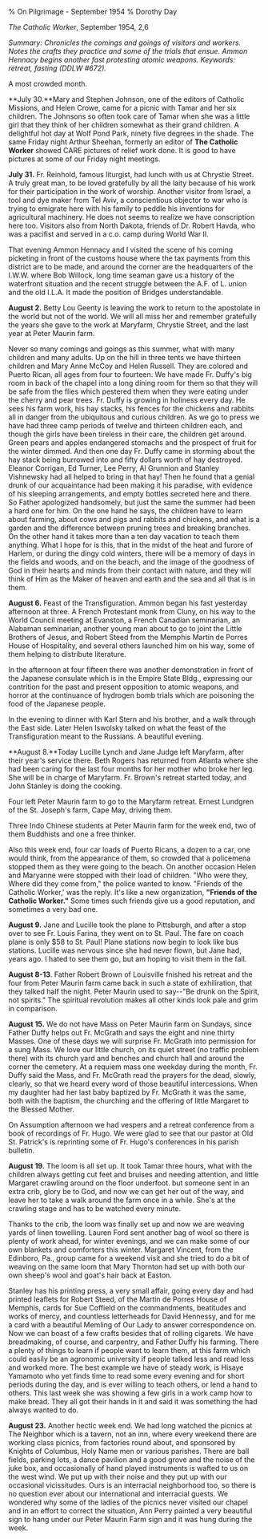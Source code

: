 % On Pilgrimage - September 1954
% Dorothy Day

*The Catholic Worker*, September 1954, 2,6

*Summary: Chronicles the comings and goings of visitors and workers.
Notes the crafts they practice and some of the trials that ensue. Ammon
Hennacy begins another fast protesting atomic weapons. Keywords:
retreat, fasting (DDLW \#672).*

A most crowded month.

**July 30.**Mary and Stephen Johnson, one of the editors of Catholic
Missions, and Helen Crowe, came for a picnic with Tamar and her six
children. The Johnsons so often took care of Tamar when she was a little
girl that they think of her children somewhat as their grand children. A
delightful hot day at Wolf Pond Park, ninety five degrees in the shade.
The same Friday night Arthur Sheehan, formerly an editor of **The
Catholic Worker** showed CARE pictures of relief work done. It is good
to have pictures at some of our Friday night meetings.

**July 31.** Fr. Reinhold, famous liturgist, had lunch with us at
Chrystie Street. A truly great man, to be loved gratefully by all the
laity because of his work for their participation in the work of
worship. Another visitor from Israel, a tool and dye maker from Tel
Aviv, a conscientious objector to war who is trying to emigrate here
with his family to peddle his inventions for agricultural machinery. He
does not seems to realize we have conscription here too. Visitors also
from North Dakota, friends of Dr. Robert Havda, who was a pacifist and
served in a c.o. camp during World War II.

That evening Ammon Hennacy and I visited the scene of his coming
picketing in front of the customs house where the tax payments from this
district are to be made, and around the corner are the headquarters of
the I.W.W. where Bob Willock, long time seaman gave us a history of the
waterfront situation and the recent struggle between the A.F. of L.
union and the old I.L.A. It made the position of Bridges understandable.

**August 2.** Betty Lou Geenty is leaving the work to return to the
apostolate in the world but not of the world. We will all miss her and
remember gratefully the years she gave to the work at Maryfarm, Chrystie
Street, and the last year at Peter Maurin farm.

Never so many comings and goings as this summer, what with many children
and many adults. Up on the hill in three tents we have thirteen children
and Mary Anne McCoy and Helen Russell. They are colored and Puerto
Rican, all ages from four to fourteen. We have made Fr. Duffy's big room
in back of the chapel into a long dining room for them so that they will
be safe from the flies which pestered them when they were eating under
the cherry and pear trees. Fr. Duffy is growing in holiness every day.
He sees his farm work, his hay stacks, his fences for the chickens and
rabbits all in danger from the ubiquitous and curious children. As we go
to press we have had three camp periods of twelve and thirteen children
each, and though the girls have been tireless in their care, the
children get around. Green pears and apples endangered stomachs and the
prospect of fruit for the winter dimmed. And then one day Fr. Duffy came
in storming about the hay stack being burrowed into and fifty dollars
worth of hay destroyed. Eleanor Corrigan, Ed Turner, Lee Perry, Al
Grunnion and Stanley Vishnewsky had all helped to bring in that hay!
Then he found that a genial drunk of our acquaintance had been making it
his paradise, with evidence of his sleeping arrangements, and empty
bottles secreted here and there. So Father apologized handsomely, but
just the same the summer had been a hard one for him. On the one hand he
says, the children have to learn about farming, about cows and pigs and
rabbits and chickens, and what is a garden and the difference between
pruning trees and breaking branches. On the other hand it takes more
than a ten day vacation to teach them anything. What I hope for is this,
that in the midst of the heat and furore of Harlem, or during the dingy
cold winters, there will be a memory of days in the fields and woods,
and on the beach, and the image of the goodness of God in their hearts
and minds from their contact with nature, and they will think of Him as
the Maker of heaven and earth and the sea and all that is in them.

**August 6.** Feast of the Transfiguration. Ammon began his fast
yesterday afternoon at three. A French Protestant monk from Cluny, on
his way to the World Council meeting at Evanston, a French Canadian
seminarian, an Alabaman seminarian, another young man about to go to
joint the Little Brothers of Jesus, and Robert Steed from the Memphis
Martin de Porres House of Hospitality, and several others launched him
on his way, some of them helping to distribute literature.

In the afternoon at four fifteen there was another demonstration in
front of the Japanese consulate which is in the Empire State Bldg.,
expressing our contrition for the past and present opposition to atomic
weapons, and horror at the continuance of hydrogen bomb trials which are
poisoning the food of the Japanese people.

In the evening to dinner with Karl Stern and his brother, and a walk
through the East side. Later Helen Iswolsky talked on what the feast of
the Transfiguration meant to the Russians. A beautiful evening.

**August 8.**Today Lucille Lynch and Jane Judge left Maryfarm, after
their year's service there. Beth Rogers has returned from Atlanta where
she had been caring for the last four months for her mother who broke
her leg. She will be in charge of Maryfarm. Fr. Brown's retreat started
today, and John Stanley is doing the cooking.

Four left Peter Maurin farm to go to the Maryfarm retreat. Ernest
Lundgren of the St. Joseph's farm, Cape May, driving them.

Three Indo Chinese students at Peter Maurin farm for the week end, two
of them Buddhists and one a free thinker.

Also this week end, four car loads of Puerto Ricans, a dozen to a car,
one would think, from the appearance of them, so crowded that a
policemena stopped them as they were going to the beach. On another
occasion Helen and Maryanne were stopped with their load of children.
"Who were they, Where did they come from," the police wanted to know.
"Friends of the Catholic Worker,' was the reply. It's like a new
organization, **"Friends of the Catholic Worker."** Some times such
friends give us a good reputation, and sometimes a very bad one.

**August 9.** Jane and Lucille took the plane to Pittsburgh, and after a
stop over to see Fr. Louis Farina, they went on to St. Paul. The fare on
coach plane is only \$58 to St. Paul! Plane stations now begin to look
like bus stations. Lucille was nervous since she had never flown, but
Jane had, years ago. I hated to see them go, but am hoping to visit them
in the fall.

**August 8-13**. Father Robert Brown of Louisville fnished his retreat
and the four from Peter Maurin farm came back in such a state of
exhiliration, that they talked half the night. Peter Maurin used to
say--"Be drunk on the Spirit, not spirits." The spiritual revolution
makes all other kinds look pale and grim in comparison.

**August 15.** We do not have Mass on Peter Maurin farm on Sundays,
since Father Duffy helps out Fr. McGrath and says the eight and nine
thirty Masses. One of these days we will surprise Fr. McGrath into
permission for a sung Mass. We love our little church, on its quiet
street (no traffic problem there) with its church yard and benches and
church hall and around the corner the cemetery. At a requiem mass one
weekday during the month, Fr. Duffy said the Mass, and Fr. McGrath read
the prayers for the dead, slowly, clearly, so that we heard every word
of those beautiful intercessions. When my daughter had her last baby
baptized by Fr. McGrath it was the same, both with the baptism, the
churching and the offering of little Margaret to the Blessed Mother.

On Assumption afternoon we had vespers and a retreat conference from a
book of recordings of Fr. Hugo. We were glad to see that our pastor at
Old St. Patrick's is reprinting some of Fr. Hugo's conferences in his
parish bulletin.

**August 19.** The loom is all set up. It took Tamar three hours, what
with the children always getting cut feet and bruises and needing
attention, and little Margaret crawling around on the floor underfoot.
but someone sent in an extra crib, glory be to God, and now we can get
her out of the way, and leave her to take a walk around the farm once in
a while. She's at the crawling stage and has to be watched every minute.

Thanks to the crib, the loom was finally set up and now we are weaving
yards of linen towelling. Lauren Ford sent another bag of wool so there
is plenty of work ahead, for winter evenings, and we can make some of
our own blankets and comforters this winter. Margaret Vincent, from the
Edinboro, Pa., group came for a weekend visit and she tried to do a bit
of weaving on the same loom that Mary Thornton had set up with both our
own sheep's wool and goat's hair back at Easton.

Stanley has his printing press, a very small affair, going every day and
had printed leaflets for Robert Steed, of the Martin de Porres House of
Memphis, cards for Sue Coffield on the commandments, beatitudes and
works of mercy, and countless letterheads for David Hennessy, and for me
a card with a beautiful Memling of Our Lady to answer correspondence on.
Now we can boast of a few crafts besides that of rolling cigarets. We
have breadmaking, of course, and carpentry, and Father Duffy his
farming. There a plenty of things to learn if people want to learn them,
at this farm which could easily be an agronomic university if people
talked less and read less and worked more. The best example we have of
steady work, is Hisaye Yamamoto who yet finds time to read some every
evening and for short periods during the day, and is ever willing to
teach others, or lend a hand to others. This last week she was showing a
few girls in a work camp how to make bread. They all got their hands in
it and said it was something the had always wanted to do.

**August 23.** Another hectic week end. We had long watched the picnics
at The Neighbor which is a tavern, not an inn, where every weekend there
are working class picnics, from factories round about, and sponsored by
Knights of Columbus, Holy Name men or various parishes. There are ball
fields, parking lots, a dance pavilion and a good grove and the noise of
the juke box, and occasionally of hand played instruments is wafted to
us on the west wind. We put up with their noise and they put up with our
occasional vicissitudes. Ours is an interracial neighborhood too, so
there is no question ever about our international and interracial
guests. We wondered why some of the ladies of the picnics never visited
our chapel and in an effort to correct the situation, Ann Perry painted
a very beautiful sign to hang under our Peter Maurin Farm sign and it
was hung during the week.
